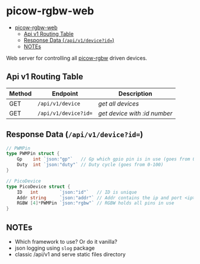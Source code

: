 # picow-rgbw-web

<!--toc:start-->
- [picow-rgbw-web](#picow-rgbw-web)
  - [Api v1 Routing Table](#api-v1-routing-table)
  - [Response Data (`/api/v1/device?id=`)](#response-data-apiv1deviceid)
  - [NOTEs](#notes)
<!--toc:end-->

Web server for controlling all [picow-rgbw](https://github.com/knackwurstking/picow-rgbw.git) driven devices.

## Api v1 Routing Table

| Method | Endpoint             | Description                  |
| ------ | -------------------- | ---------------------------- |
| GET    | `/api/v1/device`     | _get all devices_            |
| GET    | `/api/v1/device?id=` | _get device with :id number_ |

## Response Data (`/api/v1/device?id=`)

```go
// PWMPin
type PWMPin struct {
    Gp    int `json:"gp"`   // Gp which gpio pin is in use (goes from 0-28) (unique)
    Duty  int `json:"duty"` // Duty cycle (goes from 0-100)
}

// PicoDevice
type PicoDevice struct {
    ID   int        `json:"id"`   // ID is unique
    Addr string     `json:"addr"` // Addr contains the ip and port <ip>:<port>
    RGBW [4]*PWMPin `json:"rgbw"` // RGBW holds all pins in use
}
```

## NOTEs

- Which framework to use? Or do it vanilla?
- json logging using `slog` package
- classic /api/v1 and serve static files directory
